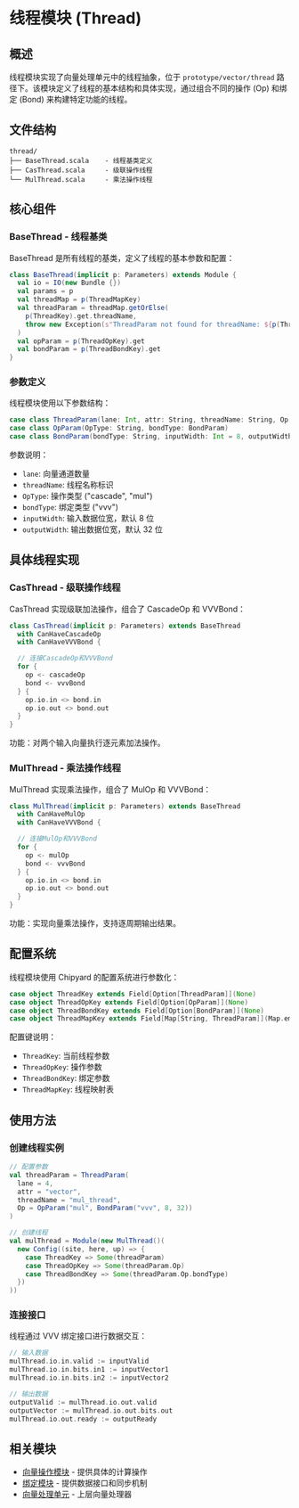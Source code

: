 # 线程模块 (Thread)

## 概述

线程模块实现了向量处理单元中的线程抽象，位于 `prototype/vector/thread` 路径下。该模块定义了线程的基本结构和具体实现，通过组合不同的操作 (Op) 和绑定 (Bond) 来构建特定功能的线程。

## 文件结构

```
thread/
├── BaseThread.scala    - 线程基类定义
├── CasThread.scala     - 级联操作线程
└── MulThread.scala     - 乘法操作线程
```

## 核心组件

### BaseThread - 线程基类

BaseThread 是所有线程的基类，定义了线程的基本参数和配置：

```scala
class BaseThread(implicit p: Parameters) extends Module {
  val io = IO(new Bundle {})
  val params = p
  val threadMap = p(ThreadMapKey)
  val threadParam = threadMap.getOrElse(
    p(ThreadKey).get.threadName,
    throw new Exception(s"ThreadParam not found for threadName: ${p(ThreadKey).get.threadName}")
  )
  val opParam = p(ThreadOpKey).get
  val bondParam = p(ThreadBondKey).get
}
```

### 参数定义

线程模块使用以下参数结构：

```scala
case class ThreadParam(lane: Int, attr: String, threadName: String, Op: OpParam)
case class OpParam(OpType: String, bondType: BondParam)
case class BondParam(bondType: String, inputWidth: Int = 8, outputWidth: Int = 32)
```

参数说明：
- `lane`: 向量通道数量
- `threadName`: 线程名称标识
- `OpType`: 操作类型 ("cascade", "mul")
- `bondType`: 绑定类型 ("vvv")
- `inputWidth`: 输入数据位宽，默认 8 位
- `outputWidth`: 输出数据位宽，默认 32 位

## 具体线程实现

### CasThread - 级联操作线程

CasThread 实现级联加法操作，组合了 CascadeOp 和 VVVBond：

```scala
class CasThread(implicit p: Parameters) extends BaseThread
  with CanHaveCascadeOp
  with CanHaveVVVBond {

  // 连接CascadeOp和VVVBond
  for {
    op <- cascadeOp
    bond <- vvvBond
  } {
    op.io.in <> bond.in
    op.io.out <> bond.out
  }
}
```

功能：对两个输入向量执行逐元素加法操作。

### MulThread - 乘法操作线程

MulThread 实现乘法操作，组合了 MulOp 和 VVVBond：

```scala
class MulThread(implicit p: Parameters) extends BaseThread
  with CanHaveMulOp
  with CanHaveVVVBond {

  // 连接MulOp和VVVBond
  for {
    op <- mulOp
    bond <- vvvBond
  } {
    op.io.in <> bond.in
    op.io.out <> bond.out
  }
}
```

功能：实现向量乘法操作，支持逐周期输出结果。

## 配置系统

线程模块使用 Chipyard 的配置系统进行参数化：

```scala
case object ThreadKey extends Field[Option[ThreadParam]](None)
case object ThreadOpKey extends Field[Option[OpParam]](None)
case object ThreadBondKey extends Field[Option[BondParam]](None)
case object ThreadMapKey extends Field[Map[String, ThreadParam]](Map.empty)
```

配置键说明：
- `ThreadKey`: 当前线程参数
- `ThreadOpKey`: 操作参数
- `ThreadBondKey`: 绑定参数
- `ThreadMapKey`: 线程映射表

## 使用方法

### 创建线程实例

```scala
// 配置参数
val threadParam = ThreadParam(
  lane = 4,
  attr = "vector",
  threadName = "mul_thread",
  Op = OpParam("mul", BondParam("vvv", 8, 32))
)

// 创建线程
val mulThread = Module(new MulThread()(
  new Config((site, here, up) => {
    case ThreadKey => Some(threadParam)
    case ThreadOpKey => Some(threadParam.Op)
    case ThreadBondKey => Some(threadParam.Op.bondType)
  })
))
```

### 连接接口

线程通过 VVV 绑定接口进行数据交互：

```scala
// 输入数据
mulThread.io.in.valid := inputValid
mulThread.io.in.bits.in1 := inputVector1
mulThread.io.in.bits.in2 := inputVector2

// 输出数据
outputValid := mulThread.io.out.valid
outputVector := mulThread.io.out.bits.out
mulThread.io.out.ready := outputReady
```

## 相关模块

- [向量操作模块](../op/README.md) - 提供具体的计算操作
- [绑定模块](../bond/README.md) - 提供数据接口和同步机制
- [向量处理单元](../README.md) - 上层向量处理器

